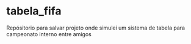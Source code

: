 # tabela_fifa
Repósitorio para salvar projeto onde simulei um sistema de tabela para campeonato interno entre amigos
